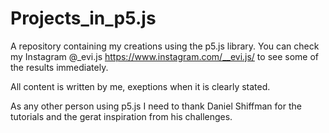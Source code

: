 # Projects_in_p5.js

A repository containing my creations using the p5.js library.
You can check my Instagram @_evi.js https://www.instagram.com/__evi.js/ to see some of the results immediately.

All content is written by me, exeptions when it is clearly stated.

As any other person using p5.js I need to thank Daniel Shiffman for the tutorials and the gerat inspiration from his challenges.
